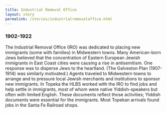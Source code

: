 ```yaml
---
title: Industrial Removal Office 
layout: story
permalink: /stories/industrialremovaloffice.html
---
```

### 1902-1922
The Industrial Removal Office (IRO) was dedicated to placing new immigrants (some with families) in Midwestern towns. Many American-born Jews believed that the concentration of Eastern European Jewish immigrants in East Coast cities were causing a rise in antisemitism.  One response was to disperse Jews to the heartland. (The Galveston Plan (1907-1914) was similarly motivated.) Agents traveled to Midwestern towns to arrange and to pressure local Jewish merchants and institutions to sponsor new immigrants. In Topeka the HLBS worked with the IRO to find jobs and help settle in immigrants, most of whom were native Yiddish-speakers but often with limited English. These documents reflect those activities; Yiddish documents were essential for the immigrants. Most Topekan arrivals found jobs in the Santa Fe Railroad shops.

